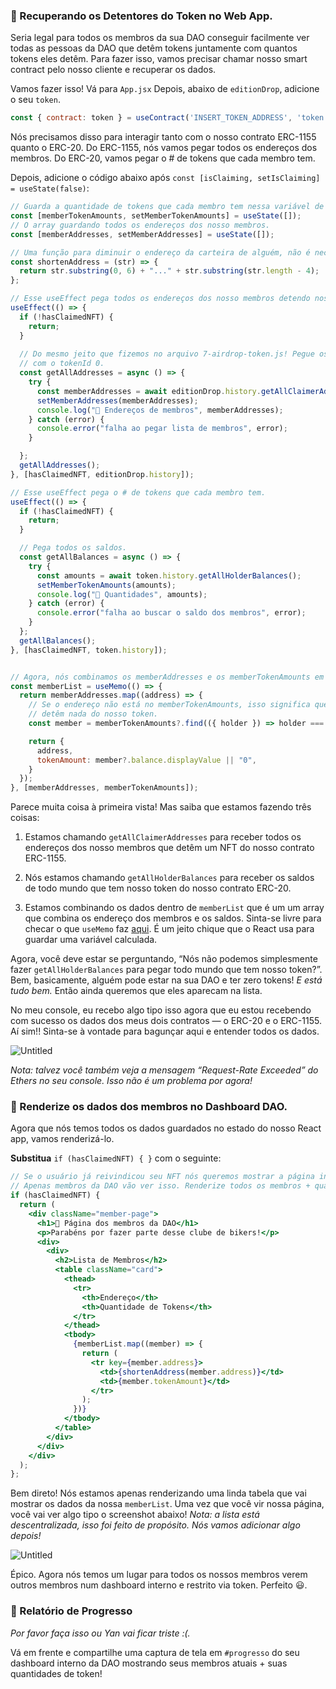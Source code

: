 ### 🥺 Recuperando os Detentores do Token no Web App.

Seria legal para todos os membros da sua DAO conseguir facilmente ver todas as pessoas da DAO que detêm tokens juntamente com quantos tokens eles detêm. Para fazer isso, vamos precisar chamar nosso smart contract pelo nosso cliente e recuperar os dados.

Vamos fazer isso! Vá para `App.jsx` Depois, abaixo de `editionDrop`, adicione o seu `token`.

```jsx
const { contract: token } = useContract('INSERT_TOKEN_ADDRESS', 'token');
```

Nós precisamos disso para interagir tanto com o nosso contrato ERC-1155 quanto o ERC-20. Do ERC-1155, nós vamos pegar todos os endereços dos membros. Do ERC-20, vamos pegar o # de tokens que cada membro tem.

Depois, adicione o código abaixo após `const [isClaiming, setIsClaiming] = useState(false)`:

```jsx
// Guarda a quantidade de tokens que cada membro tem nessa variável de estado.
const [memberTokenAmounts, setMemberTokenAmounts] = useState([]);
// O array guardando todos os endereços dos nosso membros.
const [memberAddresses, setMemberAddresses] = useState([]);

// Uma função para diminuir o endereço da carteira de alguém, não é necessário mostrar a coisa toda.
const shortenAddress = (str) => {
  return str.substring(0, 6) + "..." + str.substring(str.length - 4);
};

// Esse useEffect pega todos os endereços dos nosso membros detendo nosso NFT.
useEffect(() => {
  if (!hasClaimedNFT) {
    return;
  }
  
  // Do mesmo jeito que fizemos no arquivo 7-airdrop-token.js! Pegue os usuários que tem nosso NFT
  // com o tokenId 0.
  const getAllAddresses = async () => {
    try {
      const memberAddresses = await editionDrop.history.getAllClaimerAddresses(0);
      setMemberAddresses(memberAddresses);
      console.log("🚀 Endereços de membros", memberAddresses);
    } catch (error) {
      console.error("falha ao pegar lista de membros", error);
    }

  };
  getAllAddresses();
}, [hasClaimedNFT, editionDrop.history]);

// Esse useEffect pega o # de tokens que cada membro tem.
useEffect(() => {
  if (!hasClaimedNFT) {
    return;
  }

  // Pega todos os saldos.
  const getAllBalances = async () => {
    try {
      const amounts = await token.history.getAllHolderBalances();
      setMemberTokenAmounts(amounts);
      console.log("👜 Quantidades", amounts);
    } catch (error) {
      console.error("falha ao buscar o saldo dos membros", error);
    }
  };
  getAllBalances();
}, [hasClaimedNFT, token.history]);


// Agora, nós combinamos os memberAddresses e os memberTokenAmounts em um único array
const memberList = useMemo(() => {
  return memberAddresses.map((address) => {
    // Se o endereço não está no memberTokenAmounts, isso significa que eles não
    // detêm nada do nosso token.
    const member = memberTokenAmounts?.find(({ holder }) => holder === address);

    return {
      address,
      tokenAmount: member?.balance.displayValue || "0",
    }
  });
}, [memberAddresses, memberTokenAmounts]);
```

Parece muita coisa à primeira vista! Mas saiba que estamos fazendo três coisas:

1) Estamos chamando `getAllClaimerAddresses` para receber todos os endereços dos nosso membros que detêm um NFT do nosso contrato ERC-1155.

2) Nós estamos chamando `getAllHolderBalances` para receber os saldos de todo mundo que tem nosso token do nosso contrato ERC-20.

3) Estamos combinando os dados dentro de `memberList` que é um um array que combina os endereço dos membros e os saldos. Sinta-se livre para checar o que `useMemo` faz [aqui](https://reactjs.org/docs/hooks-reference.html#usememo). É um jeito chique que o React usa para guardar uma variável calculada.

Agora, você deve estar se perguntando, “Nós não podemos simplesmente fazer `getAllHolderBalances` para pegar todo mundo que tem nosso token?”. Bem, basicamente, alguém pode estar na sua DAO e ter zero tokens! *E está tudo bem.* Então ainda queremos que eles aparecam na lista.

No meu console, eu recebo algo tipo isso agora que eu estou recebendo com sucesso os dados dos meus dois contratos — o ERC-20 e o ERC-1155. Aí sim!! Sinta-se à vontade para bagunçar aqui e entender todos os dados.

![Untitled](https://i.imgur.com/3FDj73n.png)

*Nota: talvez você também veja a mensagem “Request-Rate Exceeded” do Ethers no seu console. Isso não é um problema por agora!*

### 🤯 Renderize os dados dos membros no Dashboard DAO.

Agora que nós temos todos os dados guardados no estado do nosso React app, vamos renderizá-lo.

**Substitua** `if (hasClaimedNFT) { }` com o seguinte:

```jsx
// Se o usuário já reivindicou seu NFT nós queremos mostrar a página interna da DAO para ele
// Apenas membros da DAO vão ver isso. Renderize todos os membros + quantidade de tokens
if (hasClaimedNFT) {
  return (
    <div className="member-page">
      <h1>🚴 Página dos membros da DAO</h1>
      <p>Parabéns por fazer parte desse clube de bikers!</p>
      <div>
        <div>
          <h2>Lista de Membros</h2>
          <table className="card">
            <thead>
              <tr>
                <th>Endereço</th>
                <th>Quantidade de Tokens</th>
              </tr>
            </thead>
            <tbody>
              {memberList.map((member) => {
                return (
                  <tr key={member.address}>
                    <td>{shortenAddress(member.address)}</td>
                    <td>{member.tokenAmount}</td>
                  </tr>
                );
              })}
            </tbody>
          </table>
        </div>
      </div>
    </div>
  );
};
```

Bem direto! Nós estamos apenas renderizando uma linda tabela que vai mostrar os dados da nossa `memberList`. Uma vez que você vir nossa página, você vai ver algo tipo o screenshot abaixo! *Nota: a lista está descentralizada, isso foi feito de propósito. Nós vamos adicionar algo depois!*

![Untitled](https://i.imgur.com/PoJrqay.png)

Épico. Agora nós temos um lugar para todos os nossos membros verem outros membros num dashboard interno e restrito via token. Perfeito 😃.

### 🚨 Relatório de Progresso

*Por favor faça isso ou Yan vai ficar triste :(.*

Vá em frente e compartilhe uma captura de tela em `#progresso` do seu dashboard interno da DAO mostrando seus membros atuais + suas quantidades de token!